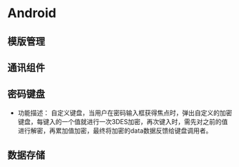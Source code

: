 # Android

## 模版管理

## 通讯组件

## 密码键盘
* 功能描述：
    自定义键盘，当用户在密码输入框获得焦点时，弹出自定义的加密键盘，每键入的一个值就进行一次3DES加密，再次键入时，需先对之前的值进行解密，再累加值加密，最终将加密的data数据反馈给键盘调用者。

## 数据存储

